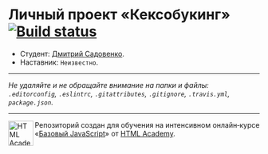 # Личный проект «Кексобукинг» [![Build status][travis-image]][travis-url]

* Студент: [Дмитрий Садовенко](https://up.htmlacademy.ru/javascript/10/user/293991).
* Наставник: `Неизвестно`.

---

_Не удаляйте и не обращайте внимание на папки и файлы:_<br>
_`.editorconfig`, `.eslintrc`, `.gitattributes`, `.gitignore`, `.travis.yml`, `package.json`._

---

<a href="https://htmlacademy.ru/intensive/javascript"><img align="left" width="50" height="50" title="HTML Academy" src="https://up.htmlacademy.ru/static/img/intensive/javascript/logo-for-github.svg"></a>

Репозиторий создан для обучения на интенсивном онлайн‑курсе «[Базовый JavaScript](https://htmlacademy.ru/intensive/javascript)» от [HTML Academy](https://htmlacademy.ru).

[travis-image]: https://travis-ci.org/htmlacademy-javascript/293991-keksobooking.svg?branch=master
[travis-url]: https://travis-ci.org/htmlacademy-javascript/293991-keksobooking

